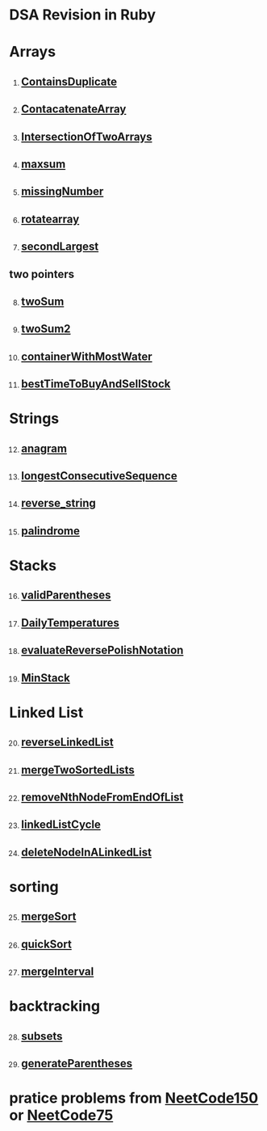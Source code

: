 # DSA Revision in Ruby

# Arrays

1. ## [ContainsDuplicate](https://leetcode.com/problems/contains-duplicate/description/)
2. ## [ContacatenateArray](https://leetcode.com/problems/concatenation-of-array)
3. ## [IntersectionOfTwoArrays](https://leetcode.com/problems/intersection-of-two-arrays/)
4. ## [maxsum](https://leetcode.com/problems/maximum-subarray/)
5. ## [missingNumber](https://leetcode.com/problems/missing-number/)
6. ## [rotatearray](https://leetcode.com/problems/rotate-array/)
7. ## [secondLargest](https://leetcode.com/problems/second-largest-element-in-an-array/)

## two pointers
8. ## [twoSum](https://leetcode.com/problems/two-sum/)
9. ## [twoSum2](https://leetcode.com/problems/two-sum-ii-input-array-is-sorted/)
10. ## [containerWithMostWater](https://leetcode.com/problems/container-with-most-water/)
11. ## [bestTimeToBuyAndSellStock](https://leetcode.com/problems/best-time-to-buy-and-sell-stock/)

# Strings
12. ## [anagram](https://leetcode.com/problems/valid-anagram/)
13. ## [longestConsecutiveSequence](https://leetcode.com/problems/longest-consecutive-sequence/)
14. ## [reverse_string](https://leetcode.com/problems/reverse-string/) 
15. ## [palindrome](https://leetcode.com/problems/palindrome/)

# Stacks
16. ## [validParentheses](https://leetcode.com/problems/valid-parentheses/)
17. ## [DailyTemperatures](https://leetcode.com/problems/daily-temperatures/)
18. ## [evaluateReversePolishNotation](https://leetcode.com/problems/evaluate-reverse-polish-notation/)
19. ## [MinStack](https://leetcode.com/problems/min-stack/)


# Linked List
20. ## [reverseLinkedList](https://leetcode.com/problems/reverse-linked-list/)
21. ## [mergeTwoSortedLists](https://leetcode.com/problems/merge-two-sorted-lists/)
22. ## [removeNthNodeFromEndOfList](https://leetcode.com/problems/remove-nth-node-from-end-of-list/)
23. ## [linkedListCycle](https://leetcode.com/problems/linked-list-cycle/)
24. ## [deleteNodeInALinkedList](https://leetcode.com/problems/delete-node-in-a-linked-list/)


# sorting
25. ## [mergeSort](https://leetcode.com/problems/sort-an-array/)
26. ## [quickSort](https://leetcode.com/problems/sort-an-array/)
27. ## [mergeInterval](https://leetcode.com/problems/merge-intervals/) 


# backtracking
28. ## [subsets](https://leetcode.com/problems/subsets/)
29. ## [generateParentheses](https://leetcode.com/problems/generate-parentheses/) 



# pratice problems from [NeetCode150](https://neetcode.io/practice?tab=neetcode150) or [NeetCode75](https://neetcode.io/practice?tab=blind75)